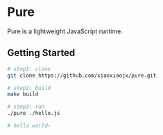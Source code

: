 # Pure

Pure is a lightweight JavaScript runtime.

## Getting Started

```bash
# step1: clone
git clone https://github.com/xiaoxiaojx/pure.git

# step2: build
make build

# step3: run
./pure ./hello.js

# hello world~
```
